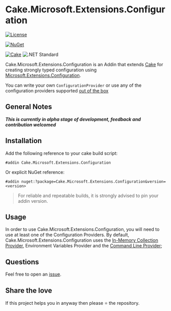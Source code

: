 # Cake.Microsoft.Extensions.Configuration

[![License](http://img.shields.io/:license-mit-blue.svg)](http://cake-contrib.mit-license.org)

[![NuGet](https://img.shields.io/nuget/v/Cake.Microsoft.Extensions.Configuration.svg)](https://www.nuget.org/packages/Cake.Microsoft.Extensions.Configuration/)

[![Cake](https://img.shields.io/badge/Cake-0.23.0-green.svg)](http://cakebuild.net/)
![.NET Standard](https://img.shields.io/badge/.NET_Standard-1.6-green.svg)

Cake.Microsoft.Extensions.Configuration is an Addin that extends [Cake](http://cakebuild.net/) for creating strongly typed configuration using [Microsoft.Extensions.Configuration](https://docs.microsoft.com/en-us/aspnet/core/fundamentals/configuration?tabs=basicconfiguration).

You can write your own `ConfigurationProvider` or use any of the configuration providers supported [out of the box](https://www.nuget.org/packages?q=Microsoft.Extensions.Configuration)

## General Notes

*__This is currently in alpha stage of development, feedback and contribution welcomed__*

## Installation

Add the following reference to your cake build script:

```cake
#addin Cake.Microsoft.Extensions.Configuration
```

Or explicit NuGet reference:

```cake
#addin nuget:?package=Cake.Microsoft.Extensions.Configuration&version=<version>
```

> For reliable and repeatable builds, it is strongly advised to pin your addin version.

## Usage

In order to use Cake.Microsoft.Extensions.Configuration, you will need to use at least one of the Configuration Providers. By default, Cake.Microsoft.Extensions.Configuration uses the [In-Memory Collection Provider](https://docs.microsoft.com/en-us/aspnet/core/fundamentals/configuration?tabs=basicconfiguration#in-memory-provider-and-binding-to-a-poco-class), Environment Variables Provider and the [Command Line Provider](https://docs.microsoft.com/en-us/aspnet/core/fundamentals/configuration?tabs=basicconfiguration#commandline-configuration-provider);

## Questions

Feel free to open an [issue](https://github.com/JonCubed/cake-microsoft-extensions-configuration/issues).

## Share the love

If this project helps you in anyway then please :star: the repository.

